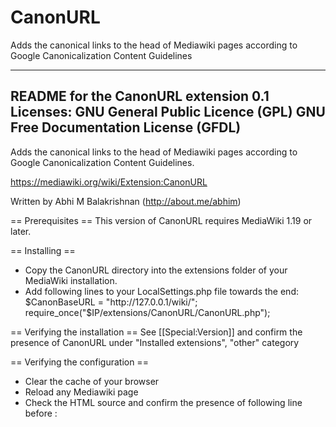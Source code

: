 CanonURL
========

Adds the canonical links to the head of Mediawiki pages according to Google Canonicalization Content Guidelines

--------------------------------------------------------------------------
README for the CanonURL extension 0.1
Licenses: GNU General Public Licence (GPL)
          GNU Free Documentation License (GFDL)
--------------------------------------------------------------------------

Adds the canonical links to the head of Mediawiki pages according to Google Canonicalization Content Guidelines.

<https://mediawiki.org/wiki/Extension:CanonURL>

Written by Abhi M Balakrishnan (http://about.me/abhim)

== Prerequisites ==
This version of CanonURL requires MediaWiki 1.19 or later.

== Installing ==
* Copy the CanonURL directory into the extensions folder of your MediaWiki installation.
* Add following lines to your LocalSettings.php file towards the end:
  $CanonBaseURL = "http://127.0.0.1/wiki/";
	require_once("$IP/extensions/CanonURL/CanonURL.php");

== Verifying the installation ==
See [[Special:Version]] and confirm the presence of CanonURL under "Installed extensions", "other" category

== Verifying the configuration ==
* Clear the cache of your browser
* Reload any Mediawiki page
* Check the HTML source and confirm the presence of following line before </head>:
	<link rel="canonical" href="CANONICAL_URL_OF_CURRENT_PAGE" />